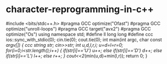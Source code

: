 # character-reprogramming-in-c++
#include <bits/stdc++.h>
#pragma GCC optimize("Ofast")
#pragma GCC optimize("unroll-loops")
#pragma GCC target("avx2")
#pragma GCC optimize("Os")
using namespace std;
#define ll long long
#define ccc ios::sync_with_stdio(0); cin.tie(0); cout.tie(0);
int main(int argc, char const *argv[])
{
    ccc
    string str;
    cin>>str;
    int u,d,l,r,i;
    u=d=l=r=0;
    for(i=0;i<str.length();i++)
    {
        if(str[i]=='U')
            u++;
        else if(str[i]=='D')
            d++;
        else if(str[i]=='L')
            l++;
        else
        r++;
    }
    cout<<2*(min(u,d)+min(l,r));
    return 0;
}
